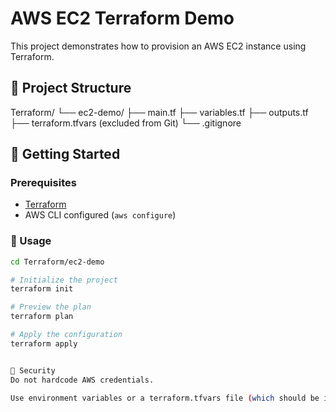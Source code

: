 # AWS EC2 Terraform Demo

This project demonstrates how to provision an AWS EC2 instance using Terraform.

## 📁 Project Structure

Terraform/
└── ec2-demo/
├── main.tf
├── variables.tf
├── outputs.tf
├── terraform.tfvars (excluded from Git)
└── .gitignore


## 🚀 Getting Started

### Prerequisites
- [Terraform](https://developer.hashicorp.com/terraform/downloads)
- AWS CLI configured (`aws configure`)

### 🔧 Usage

```bash
cd Terraform/ec2-demo

# Initialize the project
terraform init

# Preview the plan
terraform plan

# Apply the configuration
terraform apply


🔐 Security
Do not hardcode AWS credentials.

Use environment variables or a terraform.tfvars file (which should be in .gitignore).
